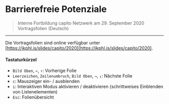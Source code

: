 # Barrierefreie Potenziale

> Interne Fortbildung capito Netzwerk am 29. September 2020<br/>
> Vortragsfolien (Deutsch)

___

Die Vortragsfolien sind online verfügbar unter [https://jkphl.is/slides/capito/2020](https://jkphl.is/slides/capito/2020).


#### Tastaturkürzel

* `Bild Oben`, `←`, `↑`: Vorherige Folie
* `Leerzeichen`, `Zeilenumbruch`, `Bild Oben`, `→`, `↓`: Nächste Folie
* `c`: Mauszeiger ein- / ausblenden
* `i`: Interaktiven Modus aktivieren / deaktivieren (schrittweises Einblenden von Listenelementen)
* `Esc`: Folienübersicht
